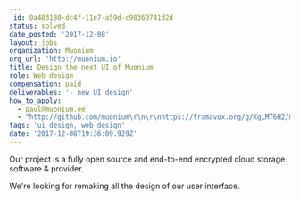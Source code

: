 ```yaml
---
_id: 0a483180-dc4f-11e7-a59d-c98360741d2d
status: solved
date_posted: '2017-12-08'
layout: jobs
organization: Muonium
org_url: 'http://muonium.io'
title: Design the next UI of Muonium
role: Web design
compensation: paid
deliverables: '- new UI design'
how_to_apply:
  - paul@muonium.ee
  - "http://github.com/muonium\r\n\r\nhttps://framavox.org/g/KgLMT6H2/muonium"
tags: 'ui design, web design'
date: '2017-12-08T19:36:09.929Z'
---
```

Our project is a fully open source and end-to-end encrypted cloud storage software & provider.

We're looking for remaking all the design of our user interface.
